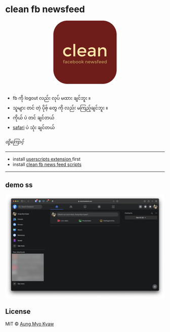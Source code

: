 # clean fb newsfeed

<div align="center">
  <img src="release/clean-fb-newsfeed.icon.png" align="center" width="200">
  <br>
  <br>
</div>

- fb ကို logout လည်း လုပ် မထား ချင်ဘူး ။
- သူများ တင် တဲ့ ပိုစ့် တွေ ကို လည်း မကြည့်ချင်ဘူး ။
- ကိုယ် ပဲ တင် ချင်တယ်
- [safari](https://www.apple.com/safari/) ပဲ သုံး ချင်တယ်

_*ထို့ကြောင့်*_

---

- install [ userscripts extension ](https://apps.apple.com/us/app/userscripts/id1463298887) first
- install [ clean fb news feed scripts ](https://raw.githubusercontent.com/AungMyoKyaw/clean-fb-newsfeed/master/release/clean-fb-newsfeed.user.js)

---

## demo ss

<img src="./assets/clean-newsfeed.png" align="center">

## License

MIT © [Aung Myo Kyaw](https://github.com/AungMyoKyaw)
